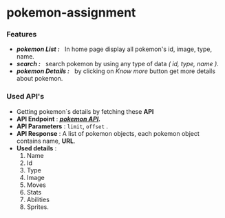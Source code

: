 # pokemon-assignment

### Features

* ***pokemon List :*** &nbsp; In home page display all pokemon's id, image, type, name.
* ***search :*** &nbsp; search pokemon by using any type of data *( id, type, name )*.
* ***pokemon Details :*** &nbsp; by clicking on *Know more* button get more details about pokemon.

### Used API's

* Getting pokemon`s details by fetching these  **API**
* **API Endpoint** : ***[pokemon API](https://pokeapi.co/api/v2/pokemon, 'can see details').***
* **API Parameters** : `limit`, `offset` .
* **API Response** : A list of  pokemon objects, each pokemon object contains name, **URL**.
* **Used details** : 
  1. Name
  1. Id
  1. Type
  1. Image
  1. Moves
  1. Stats
  1. Abilities
  1. Sprites.